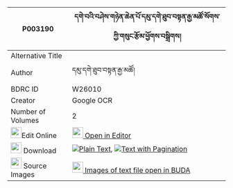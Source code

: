 |P003190|དགེ་བའི་བཤེས་གཉེན་ཆེན་པོ་དམུ་དགེ་ཐུབ་བསྟན་རྒྱ་མཚོ་སོགས་ཀྱི་གསུང་རྩོམ་ཕྱོགས་བསྒྲིགས། 
| --- | --- 
|Alternative Title |
|Author| དམུ་དགེ་ཐུབ་བསྟན་རྒྱ་མཚོ།
|BDRC ID | W26010
|Creator | Google OCR
|Number of Volumes| 2
|<img width="25" src="https://img.icons8.com/color/25/000000/edit-property.png">Edit Online| [<img width="25" src="https://avatars.githubusercontent.com/u/45091458?s=200&v=4"> Open in Editor](http://editor.openpecha.org/P003190)
|<img width="25" src="https://img.icons8.com/fluent/48/000000/download-2.png"/>  Download | [![](https://img.icons8.com/color/20/000000/txt.png)Plain Text](https://github.com/Openpecha/P003190/releases/download/v1/gewa_i_shenyen_chenpo_mu_ge_tu_plain_P003190.zip), [![](https://img.icons8.com/color/20/000000/txt.png)Text with Pagination](https://github.com/Openpecha/P003190/releases/download/v1/gewa_i_shenyen_chenpo_mu_ge_tu_pages_P003190.zip)
|<img width="25" src="https://img.icons8.com/plasticine/100/000000/pictures-folder.png"/>  Source Images | [<img width="25" src="https://library.bdrc.io/icons/BUDA-small.svg"> Images of text file open in BUDA](https://library.bdrc.io/show/bdr:W26010)